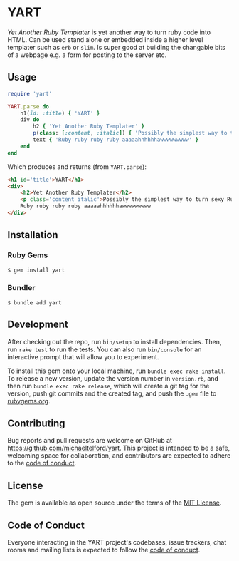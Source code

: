 # YART

*Yet Another Ruby Templater* is yet another way to turn ruby code into HTML. Can be used stand alone or embedded inside a higher level templater such as `erb` or `slim`. Is super good at building the changable bits of a webpage e.g. a form for posting to the server etc.

## Usage

```ruby
require 'yart'

YART.parse do
    h1(id: :title) { 'YART' }
    div do
        h2 { 'Yet Another Ruby Templater' }
        p(class: [:content, :italic]) { 'Possibly the simplest way to turn sexy Ruby into boring HTML' }
        text { 'Ruby ruby ruby ruby aaaaahhhhhhawwwwwwwww' }
    end
end
```

Which produces and returns (from `YART.parse`):

```html
<h1 id='title'>YART</h1>
<div>
    <h2>Yet Another Ruby Templater</h2>
    <p class='content italic'>Possibly the simplest way to turn sexy Ruby into boring HTML</p>
    Ruby ruby ruby ruby aaaaahhhhhhawwwwwwwww
</div>
```

## Installation

### Ruby Gems

    $ gem install yart

### Bundler

    $ bundle add yart

## Development

After checking out the repo, run `bin/setup` to install dependencies. Then, run `rake test` to run the tests. You can also run `bin/console` for an interactive prompt that will allow you to experiment.

To install this gem onto your local machine, run `bundle exec rake install`. To release a new version, update the version number in `version.rb`, and then run `bundle exec rake release`, which will create a git tag for the version, push git commits and the created tag, and push the `.gem` file to [rubygems.org](https://rubygems.org).

## Contributing

Bug reports and pull requests are welcome on GitHub at https://github.com/michaeltelford/yart. This project is intended to be a safe, welcoming space for collaboration, and contributors are expected to adhere to the [code of conduct](https://github.com/michaeltelford/yart/blob/master/CODE_OF_CONDUCT.md).

## License

The gem is available as open source under the terms of the [MIT License](https://opensource.org/licenses/MIT).

## Code of Conduct

Everyone interacting in the YART project's codebases, issue trackers, chat rooms and mailing lists is expected to follow the [code of conduct](https://github.com/michaeltelford/yart/blob/master/CODE_OF_CONDUCT.md).
